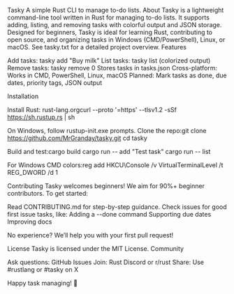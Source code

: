Tasky
A simple Rust CLI to manage to-do lists.
About
Tasky is a lightweight command-line tool written in Rust for managing to-do lists. It supports adding, listing, and removing tasks with colorful output and JSON storage. Designed for beginners, Tasky is ideal for learning Rust, contributing to open source, and organizing tasks in Windows (CMD/PowerShell), Linux, or macOS.
See tasky.txt for a detailed project overview.
Features

Add tasks: tasky add "Buy milk"
List tasks: tasky list (colorized output)
Remove tasks: tasky remove 0
Stores tasks in tasks.json
Cross-platform: Works in CMD, PowerShell, Linux, macOS
Planned: Mark tasks as done, due dates, priority tags, JSON output

Installation

Install Rust: rust-lang.orgcurl --proto '=https' --tlsv1.2 -sSf https://sh.rustup.rs | sh

On Windows, follow rustup-init.exe prompts.
Clone the repo:git clone https://github.com/MrGranday/tasky.git
cd tasky

Build and test:cargo build
cargo run -- add "Test task"
cargo run -- list

For Windows CMD colors:reg add HKCU\Console /v VirtualTerminalLevel /t REG_DWORD /d 1

Contributing
Tasky welcomes beginners! We aim for 90%+ beginner contributors. To get started:

Read CONTRIBUTING.md for step-by-step guidance.
Check issues for good first issue tasks, like:
Adding a --done command
Supporting due dates
Improving docs

No experience? We’ll help you with your first pull request!

License
Tasky is licensed under the MIT License.
Community

Ask questions: GitHub Issues
Join: Rust Discord or r/rust
Share: Use #rustlang or #tasky on X

Happy task managing! 🦀
